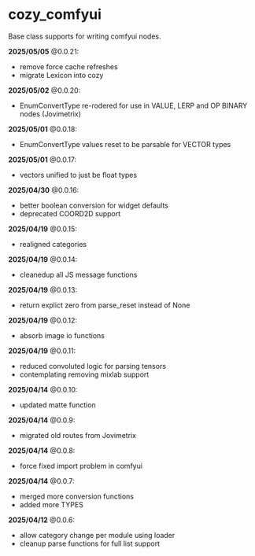# cozy_comfyui
Base class supports for writing comfyui nodes.

**2025/05/05** @0.0.21:
* remove force cache refreshes
* migrate Lexicon into cozy

**2025/05/02** @0.0.20:
* EnumConvertType re-rodered for use in VALUE, LERP and OP BINARY nodes (Jovimetrix)

**2025/05/01** @0.0.18:
* EnumConvertType values reset to be parsable for VECTOR types

**2025/05/01** @0.0.17:
* vectors unified to just be float types

**2025/04/30** @0.0.16:
* better boolean conversion for widget defaults
* deprecated COORD2D support

**2025/04/19** @0.0.15:
* realigned categories

**2025/04/19** @0.0.14:
* cleanedup all JS message functions

**2025/04/19** @0.0.13:
* return explict zero from parse_reset instead of None

**2025/04/19** @0.0.12:
* absorb image io functions

**2025/04/19** @0.0.11:
* reduced convoluted logic for parsing tensors
* contemplating removing mixlab support

**2025/04/14** @0.0.10:
* updated matte function

**2025/04/14** @0.0.9:
* migrated old routes from Jovimetrix

**2025/04/14** @0.0.8:
* force fixed import problem in comfyui

**2025/04/14** @0.0.7:
* merged more conversion functions
* added more TYPES

**2025/04/12** @0.0.6:
* allow category change per module using loader
* cleanup parse functions for full list support
